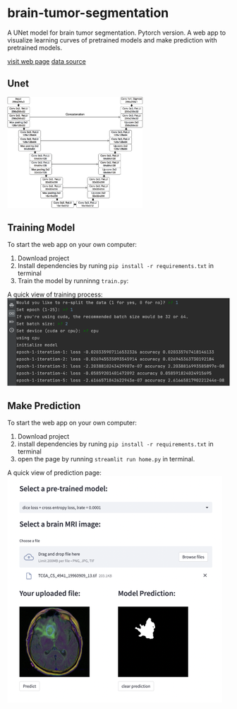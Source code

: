 # brain-tumor-segmentation
A UNet model for brain tumor segmentation. Pytorch version. 
A web app to visualize learning curves of pretrained models and make prediction with pretrained models.

<a href="https://hua2980-brain-tumor-segmentation-home-0fuyzc.streamlit.app">visit web page<a>
<a href="https://www.kaggle.com/datasets/mateuszbuda/lgg-mri-segmentation">data source<a>

## Unet

<img src="data/data_analysis/unet_brain_mri.png" style="zoom:30%;" />


## Training Model

 To start the web app on your own computer:
1. Download project
2. Install dependencies by runing `pip install -r requirements.txt` in terminal 
3. Train the model by runninng `train.py`:

A quick view of training process:
<img src="data/data_analysis/training process.png" style="zoom:80%"/>

## Make Prediction

To start the web app on your own computer:
1. Download project
2. install dependencies by runing `pip install -r requirements.txt` in terminal 
3. open the page by running `streamlit run home.py` in terminal.

A quick view of prediction page:
<img src="data/data_analysis/prediction page.png" style="zoom:50%"/>

